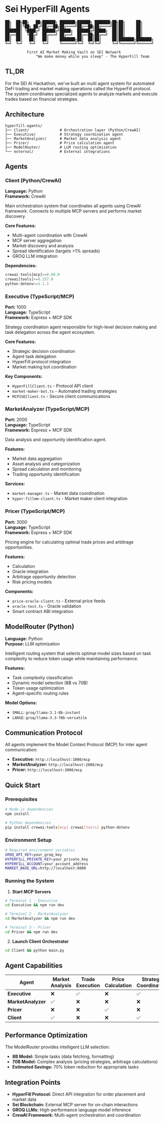 # Sei HyperFill Agents

```
██╗  ██╗██╗   ██╗██████╗ ███████╗██████╗ ███████╗██╗██╗     ██╗     
██║  ██║╚██╗ ██╔╝██╔══██╗██╔════╝██╔══██╗██╔════╝██║██║     ██║     
███████║ ╚████╔╝ ██████╔╝█████╗  ██████╔╝█████╗  ██║██║     ██║     
██╔══██║  ╚██╔╝  ██╔═══╝ ██╔══╝  ██╔══██╗██╔══╝  ██║██║     ██║     
██║  ██║   ██║   ██║     ███████╗██║  ██║██║     ██║███████╗███████╗
╚═╝  ╚═╝   ╚═╝   ╚═╝     ╚══════╝╚═╝  ╚═╝╚═╝     ╚═╝╚══════╝╚══════╝

          First AI Market Making Vault on SEI Network 
              "We make money while you sleep" - The HyperFill Team
```


## TL,DR
For the SEI AI Hackathon, we've built an multi agent system for automated DeFi trading and market making operations called the HyperFill protocol. The system coordinates specialized agents to analyze markets and execute trades based on financial strategies.

## Architecture

```
hyperfill-agents/
├── Client/              # Orchestration layer (Python/CrewAI)
├── Executive/           # Strategy coordination agent
├── MarketAnalyzer/      # Market data analysis agent  
├── Pricer/              # Price calculation agent
├── ModelRouter/         # LLM routing optimization
└── external/            # External integrations
```

## Agents

### Client (Python/CrewAI)
**Language:** Python  
**Framework:** CrewAI  

Main orchestration system that coordinates all agents using CrewAI framework. Connects to multiple MCP servers and performs market discovery.

**Core Features:**
- Multi-agent coordination with CrewAI
- MCP server aggregation
- Market discovery and analysis
- Spread identification (targets >1% spreads)
- GROQ LLM integration

**Dependencies:**
```python
crewai-tools[mcp]>=0.60.0
crewai[tools]>=0.157.0
python-dotenv>=1.1.1
```

### Executive (TypeScript/MCP)
**Port:** 1000  
**Language:** TypeScript  
**Framework:** Express + MCP SDK  

Strategy coordination agent responsible for high-level decision making and task delegation across the agent ecosystem.

**Core Features:**
- Strategic decision coordination
- Agent task delegation
- HyperFill protocol integration
- Market making bot coordination

**Key Components:**
- `HyperFillClient.ts` - Protocol API client
- `market-maker-bot.ts` - Automated trading strategies
- `MCPSSEClient.ts` - Secure client communications

### MarketAnalyzer (TypeScript/MCP)
**Port:** 2000  
**Language:** TypeScript  
**Framework:** Express + MCP SDK  

Data analysis and opportunity identification agent.

**Features:**
- Market data aggregation
- Asset analysis and categorization
- Spread calculation and monitoring
- Trading opportunity identification

**Services:**
- `market-manager.ts` - Market data coordination
- `hyper-fillmm-client.ts` - Market maker client integration

### Pricer (TypeScript/MCP)
**Port:** 3000  
**Language:** TypeScript  
**Framework:** Express + MCP SDK  

Pricing engine for calculating optimal trade prices and arbitrage opportunities.

**Features:**
- Calculation
- Oracle integration
- Arbitrage opportunity detection
- Risk pricing models

**Components:**
- `price-oracle-client.ts` - External price feeds
- `oracle-test.ts` - Oracle validation
- Smart contract ABI integration

## ModelRouter (Python)
**Language:** Python  
**Purpose:** LLM optimization  

Intelligent routing system that selects optimal model sizes based on task complexity to reduce token usage while maintaining performance.

**Features:**
- Task complexity classification
- Dynamic model selection (8B vs 70B)
- Token usage optimization
- Agent-specific routing rules

**Model Options:**
- `SMALL`: `groq/llama-3.1-8b-instant`
- `LARGE`: `groq/llama-3.3-70b-versatile`

## Communication Protocol

All agents implement the Model Context Protocol (MCP) for inter agent communication:

- **Executive:** `http://localhost:1000/mcp`
- **MarketAnalyzer:** `http://localhost:2000/mcp`  
- **Pricer:** `http://localhost:3000/mcp`

## Quick Start

### Prerequisites
```bash
# Node.js dependencies
npm install

# Python dependencies  
pip install crewai-tools[mcp] crewai[tools] python-dotenv
```

### Environment Setup
```bash
# Required environment variables
GROQ_API_KEY=your_groq_key
HYPERFILL_PRIVATE_KEY=your_private_key
HYPERFILL_ACCOUNT=your_account_address
MARKET_BASE_URL=http://localhost:8000
```

### Running the System

1. **Start MCP Servers**
```bash
# Terminal 1 - Executive
cd Executive && npm run dev

# Terminal 2 - MarketAnalyzer  
cd MarketAnalyzer && npm run dev

# Terminal 3 - Pricer
cd Pricer && npm run dev
```

2. **Launch Client Orchestrator**
```bash
cd Client && python main.py
```

## Agent Capabilities

| Agent          | Market Analysis | Trade Execution | Price Calculation | Strategy Coordination |
|----------------|----------------|-----------------|------------------|----------------------|
| **Executive**      | ❌             | ✅              | ❌               | ✅                   |
| **MarketAnalyzer** | ✅             | ❌              | ❌               | ❌                   |
| **Pricer**         | ❌             | ❌              | ✅               | ❌                   |
| **Client**         | ✅             | ❌              | ❌               | ✅                   |


## Performance Optimization

The ModelRouter provides intelligent LLM selection:
- **8B Model:** Simple tasks (data fetching, formatting)
- **70B Model:** Complex analysis (pricing strategies, arbitrage calculations)
- **Estimated Savings:** 70% token reduction for appropriate tasks

## Integration Points

- **HyperFill Protocol:** Direct API integration for order placement and market data
- **Sei Blockchain:** External MCP server for on-chain interactions
- **GROQ LLMs:** High-performance language model inference
- **CrewAI Framework:** Multi-agent orchestration and coordination
